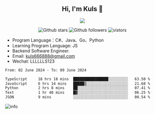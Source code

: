 <h2 align="center"> Hi, I'm Kuls 👋 </h2>
<p align="center">
    <p align="center">
        <img src=" https://avatars.githubusercontent.com/u/42165104?s=460&u=5c7fbf0bce7d4b38a15a44676e6f64b529e47598&v=4"/>
    </p>
    <p align="center">
      <img src="https://img.shields.io/github/stars/hellokuls?style=social" alt="Github stars" />
      <img src="https://img.shields.io/github/followers/hellokuls?style=social" alt="Github followers" />
      <img src="https://visitor-badge.glitch.me/badge?page_id=hellokuls.readme" alt="vistors" />
    </p>
</p>

- Program Language：C#、Java、Go、Python
- Learning Program Language: JS
- Backend Software Engineer.
- Email: kuls666888@gmail.com
- Wechat: LLLLLLS123

<!--START_SECTION:waka-->

```txt
From: 02 June 2024 - To: 09 June 2024

TypeScript     18 hrs 18 mins  ████████████████░░░░░░░░░   63.50 %
JavaScript     6 hrs 14 mins   █████▒░░░░░░░░░░░░░░░░░░░   21.68 %
Python         2 hrs 8 mins    ██░░░░░░░░░░░░░░░░░░░░░░░   07.41 %
Text           1 hr 48 mins    █▓░░░░░░░░░░░░░░░░░░░░░░░   06.25 %
JSON           9 mins          ░░░░░░░░░░░░░░░░░░░░░░░░░   00.54 %
```

<!--END_SECTION:waka-->

![info](https://github-readme-stats.vercel.app/api?username=hellokuls&show_icons=true&count_private=true&hide=prs&theme=default_repocard)


